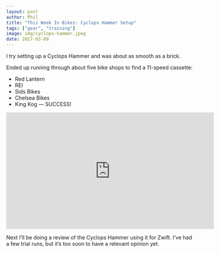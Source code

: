```yaml
---
layout: post
author: Phil
title: "This Week In Bikes: Cyclops Hammer Setup"
tags: ["gear", "training"]
image: img/cyclops-hammer.jpeg
date: 2017-03-09
---
```


I try setting up a Cyclops Hammer and was about as smooth as a brick.

Ended up running through about five bike shops to find a 11-speed cassette:

* Red Lantern
* REI
* Sids Bikes
* Chelsea Bikes
* King Kog — SUCCESS!

<center><iframe width="560" height="315" src="https://www.youtube.com/embed/hZrkIyMH9YA" frameborder="0" allowfullscreen></iframe></center>

Next I’ll be doing a review of the Cyclops Hammer using it for Zwift. I’ve had a few trial runs, but it’s too soon to have a relevant opinion yet.
